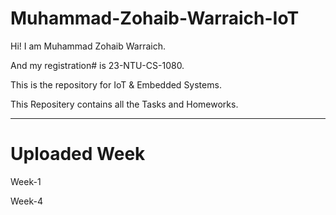 # Muhammad-Zohaib-Warraich-IoT
<div>
  <p>Hi! I am Muhammad Zohaib Warraich.</p>
  <p>And my registration# is 23-NTU-CS-1080.</p>
  <p>This is the repository for IoT &amp; Embedded Systems.</p>
  <p>This Repositery contains all the Tasks and Homeworks.</p>
</div>

---
# Uploaded Week 
<div>
  <p>Week-1</p>
  <p>Week-4</p>
</div>
